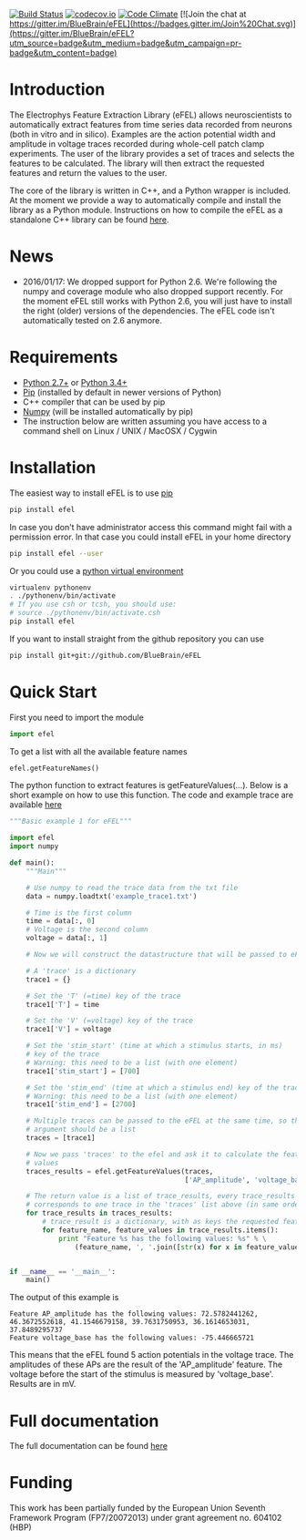 [![Build Status](https://travis-ci.org/BlueBrain/eFEL.svg?branch=master)](https://travis-ci.org/BlueBrain/eFEL)
[![codecov.io](http://codecov.io/github/BlueBrain/eFEL/coverage.svg?branch=master)](http://codecov.io/github/BlueBrain/eFEL?branch=master)
[![Code Climate](https://codeclimate.com/github/BlueBrain/eFEL/badges/gpa.svg)](https://codeclimate.com/github/BlueBrain/eFEL)
[![Join the chat at https://gitter.im/BlueBrain/eFEL](https://badges.gitter.im/Join%20Chat.svg)](https://gitter.im/BlueBrain/eFEL?utm_source=badge&utm_medium=badge&utm_campaign=pr-badge&utm_content=badge)

Introduction
============

The Electrophys Feature Extraction Library (eFEL) allows neuroscientists
to automatically extract features from time series data recorded from neurons
(both in vitro and in silico).
Examples are the action potential width and amplitude in voltage traces recorded
during whole-cell patch clamp experiments.
The user of the library provides a set of traces and selects the features to
be calculated. The library will then extract the requested features and return
the values to the user.

The core of the library is written in C++, and a Python wrapper is included.
At the moment we provide a way to automatically compile and install the library
as a Python module. Instructions on how to compile the eFEL as a standalone C++ 
library can be found [here](http://bluebrain.github.io/eFEL/installation.html#installing-the-c-standalone-library).

News
====

* 2016/01/17: We dropped support for Python 2.6. We're following the numpy and coverage module who also dropped support recently.
For the moment eFEL still works with Python 2.6, you will just have to install the right (older) versions of the dependencies.
The eFEL code isn't automatically tested on 2.6 anymore.

Requirements
============

* [Python 2.7+](https://www.python.org/download/releases/2.7/) or [Python 3.4+](https://www.python.org/download/releases/3.4.3/)
* [Pip](https://pip.pypa.io) (installed by default in newer versions of Python)
* C++ compiler that can be used by pip
* [Numpy](http://www.numpy.org) (will be installed automatically by pip)
* The instruction below are written assuming you have access to a command shell
on Linux / UNIX / MacOSX / Cygwin

Installation
============

The easiest way to install eFEL is to use [pip](https://pip.pypa.io)

```bash
pip install efel
```

In case you don't have administrator access this command might fail with a
permission error. In that case you could install eFEL in your home directory

```bash
pip install efel --user
```

Or you could use a [python virtual environment](https://virtualenv.pypa.io)

```bash
virtualenv pythonenv
. ./pythonenv/bin/activate
# If you use csh or tcsh, you should use:
# source ./pythonenv/bin/activate.csh
pip install efel
```

If you want to install straight from the github repository you can use

```bash
pip install git+git://github.com/BlueBrain/eFEL
```

Quick Start
===========

First you need to import the module

```python
import efel
```

To get a list with all the available feature names

```python
efel.getFeatureNames()
```

The python function to extract features is getFeatureValues(...).
Below is a short example on how to use this function. The code and example
trace are available
[here](https://github.com/BlueBrain/eFEL/blob/master/examples/basic/basic_example1.py)

```python
"""Basic example 1 for eFEL"""

import efel
import numpy

def main():
    """Main"""

    # Use numpy to read the trace data from the txt file
    data = numpy.loadtxt('example_trace1.txt')

    # Time is the first column
    time = data[:, 0]
    # Voltage is the second column
    voltage = data[:, 1]

    # Now we will construct the datastructure that will be passed to eFEL

    # A 'trace' is a dictionary
    trace1 = {}

    # Set the 'T' (=time) key of the trace
    trace1['T'] = time

    # Set the 'V' (=voltage) key of the trace
    trace1['V'] = voltage

    # Set the 'stim_start' (time at which a stimulus starts, in ms)
    # key of the trace
    # Warning: this need to be a list (with one element)
    trace1['stim_start'] = [700]

    # Set the 'stim_end' (time at which a stimulus end) key of the trace
    # Warning: this need to be a list (with one element)
    trace1['stim_end'] = [2700]

    # Multiple traces can be passed to the eFEL at the same time, so the
    # argument should be a list
    traces = [trace1]

    # Now we pass 'traces' to the efel and ask it to calculate the feature
    # values
    traces_results = efel.getFeatureValues(traces,
                                           ['AP_amplitude', 'voltage_base'])

    # The return value is a list of trace_results, every trace_results
    # corresponds to one trace in the 'traces' list above (in same order)
    for trace_results in traces_results:
        # trace_result is a dictionary, with as keys the requested features
        for feature_name, feature_values in trace_results.items():
            print "Feature %s has the following values: %s" % \
                (feature_name, ', '.join([str(x) for x in feature_values]))


if __name__ == '__main__':
    main()
```

The output of this example is
```
Feature AP_amplitude has the following values: 72.5782441262, 46.3672552618, 41.1546679158, 39.7631750953, 36.1614653031, 37.8489295737
Feature voltage_base has the following values: -75.446665721
```
This means that the eFEL found 5 action potentials in the voltage trace. The
amplitudes of these APs are the result of the 'AP_amplitude' feature.
The voltage before the start of the stimulus is measured by 'voltage_base'.
Results are in mV.

Full documentation
==================
The full documentation can be found [here](http://efel.readthedocs.io)

Funding
=======
This work has been partially funded by the European Union Seventh Framework Program (FP7/2007­2013) under grant agreement no. 604102 (HBP)

